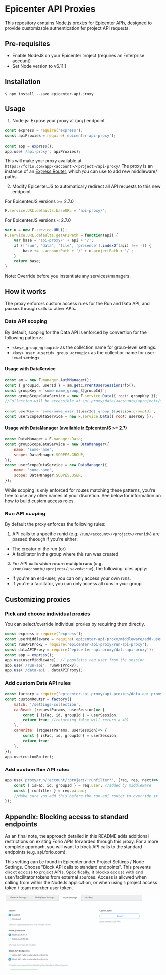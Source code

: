 # Epicenter API Proxies

This repository contains Node.js proxies for Epicenter APIs, designed to provide customizable authentication for project API requests.

## Pre-requisites

- Enable NodeJS on your Epicenter project (requires an Enterprise account)
- Set Node version to v6.11.1

## Installation
```
$ npm install --save epicenter-api-proxy
```

## Usage

1. Node.js: Expose your proxy at (any) endpoint
```js
const express = require('express');
const apiProxies = require('epicenter-api-proxy');

const app = express();
app.use('/api-proxy', apiProxies);
```
This will make your proxy available at `https://forio.com/app/<account>/<project>/api-proxy/`
The proxy is an instance of an [Express Router](https://expressjs.com/en/4x/api.html#router), which you can use to add new middleware/ paths.

2. Modify Epicenter.JS to automatically redirect all API requests to this new endpoint

For EpicenterJS versions >= 2.7.0
```js
F.service.URL.defaults.baseURL = 'api-proxy/';
```

For EpicenterJS versions < 2.7.0
```js
var u = new F.service.URL();
F.service.URL.defaults.getAPIPath = function(api) {
    var base = 'api-proxy/' + api + '/';
    if (['run', 'data', 'file', 'presence'].indexOf(api) !== -1) {
        base += u.accountPath + '/' + u.projectPath + '/';
    }
    return base;
}
```
Note: Override before you instantiate any services/managers.

## How it works

The proxy enforces custom access rules for the Run and Data API, and passes through calls to other APIs.

### Data API scoping

By default, scoping for the Data API is enforced by convention for the following patterns:

* `<key>_group_<groupid>` as the collection name for group-level settings.
* `<key>_user_<userid>_group_<groupid>` as the collection name for user-level settings.

#### Usage with DataService

```js
const am = new F.manager.AuthManager();
const { groupId, userId } = am.getCurrentUserSessionInfo();
const groupKey = `some-name_group_${groupId}`;
const groupScopeDataService = new F.service.Data({ root: groupKey });
//Collection will be accessible at api-proxy/data/<account>/<project>/some-name_group_<groupid>

const userKey = `some-name_user_${userId}_group_${session.groupId}`;
const userScopeDataService = new F.service.Data({ root: userKey });
```

#### Usage with DataManager (available in EpicenterJS >= 2.7)

```js
const DataManager = F.manager.Data;
const groupScopeDataService = new DataManager({ 
    name: 'some-name',
    scope: DataManager.SCOPES.GROUP,
});
const userScopeDataService = new DataManager({ 
    name: 'some-name',
    scope: DataManager.SCOPES.USER,
});
```

While scoping is only enforced for routes matching these patterns, you're free to use any other names at your discretion. See below for information on how to build custom access roles.

### Run API scoping

By default the proxy enforces the following rules:

1. API calls to a specific runid (e.g. `/run/<account>/<project>/<runid>`) are passed theough if you're either:

- The creator of the run (or)
- A facilitator in the group where this run was created


2. For API calls which return multiple runs (e.g. `/run/<account>/<project>/;saved=true`), the following rules apply:

- If you're an end-user, you can only access your own runs.
- If you're a facilitator, you can only access all runs in your group.

## Customizing proxies

### Pick and choose individual proxies

You can select/override individual proxies by requiring them directly.

```js
const express = require('express');
const userMiddleware = require('epicenter-api-proxy/middleware/add-user-middleware');
const runAPIProxy = require('epicenter-api-proxy/run-api-proxy');
const dataAPIProxy = require('epicenter-api-proxy/data-api-proxy');
const app = express();
app.use(userMiddleware); // populates req.user from the session
app.use('/run-api', runAPIProxy);
app.use('/data-api', dataAPIProxy);
```

### Add custom Data API rules
```js
const factory = require('epicenter-api-proxy/api-proxies/data-api-proxy/data-api-router-factory');
const customRouter = factory({
    match: '/settings-collection',
    canRead: (requestParams, userSession)=> {
        const { isFac, id, groupId } = userSession;
        return true; //returning false will return a 401
    },
    canWrite: (requestParams, userSession)=> {
        const { isFac, id, groupId } = userSession;
        return true;
    },
});
app.use(customRouter);
```

### Add custom Run API rules
```js
app.use('proxy/run/:account/:project/:runfilter*', (req, res, next)=> {
    const { isFac, id, groupId } = req.user; //added by middleware
    const { runfilter } = req.params;
    //Make sure you add this before the run-api router to override it
});
```


## Appendix: Blocking access to standard endpoints

As an final note, the approach detailed in this README adds additional restrictions on existing Forio APIs forwarded through this proxy.   For a more complete approach, you will want to block API calls to the standard endpoints (e.g. api.forio.com).   

This setting can be found in Epicenter under Project Settings / Node Settings.  Choose "Block API calls to standard endpoints".   This prevents direct access to project APIs.  Specifically, it blocks access with end user/facilitator tokens from external sources.   Access is allowed when calling from within the NodeJs application, or when using a project access token / team member user token.

![Node settings](node-settings.png "Node settings")
